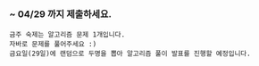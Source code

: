 ### ~ 04/29 까지 제출하세요.
    금주 숙제는 알고리즘 문제 1개입니다. 
    자바로 문제를 풀어주세요 :)
    금요일(29일)에 랜덤으로 두명을 뽑아 알고리즘 풀이 발표를 진행할 예정입니다.
    